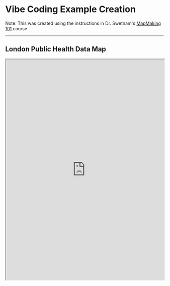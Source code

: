 # Vibe Coding Example Creation
Note: This was created using the instructions in Dr. Swetnam's [MapMaking 101](https://tyson-swetnam.github.io/intro-gpt/tutorials/publichealth/gis/) course.

---
## London Public Health Data Map

<!-- <iframe src="[https://saishsw.github.io/London-Public-Health-Map/" width="100%" height="500"></iframe> -->

<iframe src="https://saishsw.github.io/London-Public-Health-Map/" width="100%" height="700"></iframe>
